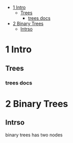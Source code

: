 <!-- START doctoc generated TOC please keep comment here to allow auto update -->
<!-- DON'T EDIT THIS SECTION, INSTEAD RE-RUN doctoc TO UPDATE -->


- [1 Intro](#1-intro)
  - [Trees](#trees)
    - [trees docs](#trees-docs)
- [2 Binary Trees](#2-binary-trees)
  - [Intrso](#intrso)

<!-- END doctoc generated TOC please keep comment here to allow auto update -->

# 1 Intro

## Trees

### trees docs

# 2 Binary Trees

## Intrso

binary trees has two nodes

